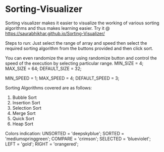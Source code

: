 # Sorting-Visualizer
Sorting visualizer makes it easier to visualize the working of various sorting algorithms and thus makes learning easier.
Try it @ https://saurabhikhar.github.io/Sorting-Visualizer/

Steps to run:
Just select the range of array and speed then select the required sorting algorithm from the buttons provided and then click sort.

You can even randomize the array using randomize button and control the speed of the execution by selecting particular range.
 MIN_SIZE = 4;
 MAX_SIZE = 64;
 DEFAULT_SIZE = 32;

 MIN_SPEED = 1;
 MAX_SPEED = 4;
 DEFAULT_SPEED = 3;

Sorting Algorithms covered are as follows:
1. Bubble Sort
2. Insertion Sort
3. Selection Sort
4. Merge Sort
5. Quick Sort
6. Heap Sort

Colors indication:
UNSORTED = 'deepskyblue';
SORTED = 'mediumspringgreen';
COMPARE = 'crimson';
SELECTED = 'blueviolet';
LEFT = 'gold';
RIGHT = 'orangered';
